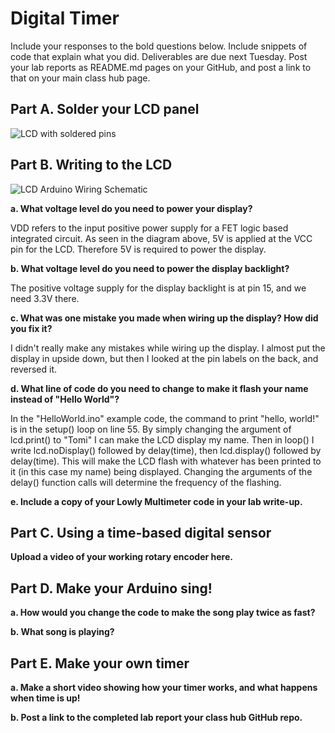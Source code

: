 # Digital Timer
 
Include your responses to the bold questions below. Include snippets of code that explain what you did. Deliverables are due next Tuesday. Post your lab reports as README.md pages on your GitHub, and post a link to that on your main class hub page.

## Part A. Solder your LCD panel

![LCD with soldered pins](https://imgur.com/Hcuumnr.jpg)

## Part B. Writing to the LCD

![LCD Arduino Wiring Schematic](https://imgur.com/nJsVWop.png)
 
**a. What voltage level do you need to power your display?**

 VDD refers to the input positive power supply for a FET logic based integrated circuit. As seen in the diagram above, 5V is applied at the VCC pin for the LCD. Therefore 5V is required to power the display.

**b. What voltage level do you need to power the display backlight?**

 The positive voltage supply for the display backlight is at pin 15, and we need 3.3V there.
   
**c. What was one mistake you made when wiring up the display? How did you fix it?**

 I didn't really make any mistakes while wiring up the display. I almost put the display in upside down, but then I looked at the pin labels on the back, and reversed it.

**d. What line of code do you need to change to make it flash your name instead of "Hello World"?**

 In the "HelloWorld.ino" example code, the command to print "hello, world!" is in the setup() loop on line 55. By simply changing the argument of lcd.print() to "Tomi" I can make the LCD display my name. Then in loop() I write lcd.noDisplay() followed by delay(time), then lcd.display() followed by delay(time). This will make the LCD flash with whatever has been printed to it (in this case my name) being displayed. Changing the arguments of the delay() function calls will determine the frequency of the flashing.
 
**e. Include a copy of your Lowly Multimeter code in your lab write-up.**


## Part C. Using a time-based digital sensor

**Upload a video of your working rotary encoder here.**


## Part D. Make your Arduino sing!

**a. How would you change the code to make the song play twice as fast?**
 
**b. What song is playing?**


## Part E. Make your own timer

**a. Make a short video showing how your timer works, and what happens when time is up!**

**b. Post a link to the completed lab report your class hub GitHub repo.**
